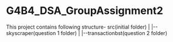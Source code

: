 # G4B4_DSA_GroupAssignment2

This project contains following structure-
src(initial folder)
|
|--skyscraper(question 1 folder)
|
|--transactionbst(question 2 folder)
